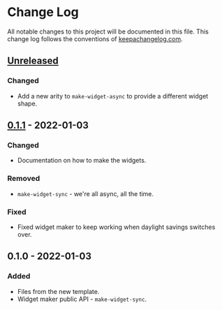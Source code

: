 # Change Log
All notable changes to this project will be documented in this file. This change log follows the conventions of [keepachangelog.com](http://keepachangelog.com/).

## [Unreleased]
### Changed
- Add a new arity to `make-widget-async` to provide a different widget shape.

## [0.1.1] - 2022-01-03
### Changed
- Documentation on how to make the widgets.

### Removed
- `make-widget-sync` - we're all async, all the time.

### Fixed
- Fixed widget maker to keep working when daylight savings switches over.

## 0.1.0 - 2022-01-03
### Added
- Files from the new template.
- Widget maker public API - `make-widget-sync`.

[Unreleased]: https://github.com/your-name/api-testing-clojure/compare/0.1.1...HEAD
[0.1.1]: https://github.com/your-name/api-testing-clojure/compare/0.1.0...0.1.1
